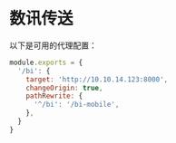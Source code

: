 # 数讯传送

以下是可用的代理配置：
```javascript
module.exports = {
  '/bi': {
    target: 'http://10.10.14.123:8000',
    changeOrigin: true,
    pathRewrite: {
      '^/bi': '/bi-mobile',
    },
  }
}
```
